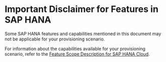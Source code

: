 <!-- loio5796191725b24205a872b95f11883a5a -->

# Important Disclaimer for Features in SAP HANA

Some SAP HANA features and capabilities mentioned in this document may not be applicable for your provisioning scenario.

For information about the capabilities available for your provisioning scenario, refer to the [Feature Scope Description for SAP HANA Cloud](https://help.sap.com/doc/eef71122810d4aa18d8eb6c37031f98a/latest/en-US/Feature_Scope_Description_SAP_HANA_Cloud_en.pdf).

